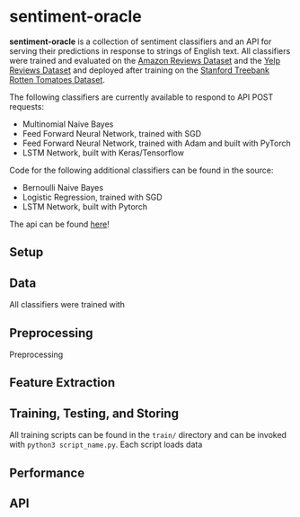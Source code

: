# sentiment-oracle

**sentiment-oracle** is a collection of sentiment classifiers and an API for serving their predictions in response to strings of English text. All classifiers were trained and evaluated on the [Amazon Reviews Dataset](https://www.kaggle.com/bittlingmayer/amazonreviews/data) and the [Yelp Reviews Dataset](https://www.yelp.com/dataset/download) and deployed after training on the [Stanford Treebank Rotten Tomatoes Dataset](https://nlp.stanford.edu/sentiment/).

The following classifiers are currently available to respond to API POST requests:

  * Multinomial Naive Bayes
  * Feed Forward Neural Network, trained with SGD
  * Feed Forward Neural Network, trained with Adam and built with PyTorch
  * LSTM Network, built with Keras/Tensorflow

Code for the following additional classifiers can be found in the source:

  * Bernoulli Naive Bayes
  * Logistic Regression, trained with SGD
  * LSTM Network, built with Pytorch

The api can be found [here](api.nlp-sentiment.com/predicts)!

## Setup

## Data

All classifiers were trained with

## Preprocessing

Preprocessing

## Feature Extraction

## Training, Testing, and Storing

All training scripts can be found in the `train/` directory and can be invoked with `python3 script_name.py`. Each script loads data 


## Performance

## API
